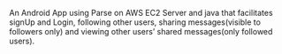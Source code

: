 An  Android App using Parse on AWS EC2 Server and java that facilitates signUp  and Login,
following other users, sharing messages(visible to  followers only) and viewing other users’ shared messages(only followed users).
